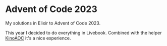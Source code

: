 # Advent of Code 2023

My solutions in Elixir to Advent of Code 2023.

This year I decided to do everything in Livebook. Combined with the helper [KinoAOC](https://github.com/ljgago/kino_aoc) it's a nice experience.


